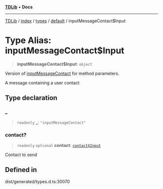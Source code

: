 [**TDLib**](../../../../../../README.md) • **Docs**

***

[TDLib](../../../../../../modules.md) / [index](../../../../../README.md) / [types](../../../README.md) / [default](../README.md) / inputMessageContact$Input

# Type Alias: inputMessageContact$Input

> **inputMessageContact$Input**: `object`

Version of [inputMessageContact](inputMessageContact.md) for method parameters.

A message containing a user contact

## Type declaration

### \_

> `readonly` **\_**: `"inputMessageContact"`

### contact?

> `readonly` `optional` **contact**: [`contact$Input`](contact$Input-1.md)

Contact to send

## Defined in

dist/generated/types.d.ts:30070
